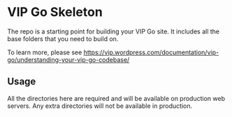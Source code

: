 # VIP Go Skeleton

The repo is a starting point for building your VIP Go site. It includes all the base folders that you need to build on.

To learn more, please see https://vip.wordpress.com/documentation/vip-go/understanding-your-vip-go-codebase/

## Usage

All the directories here are required and will be available on production web servers. Any extra directories will not be available in production.
  
